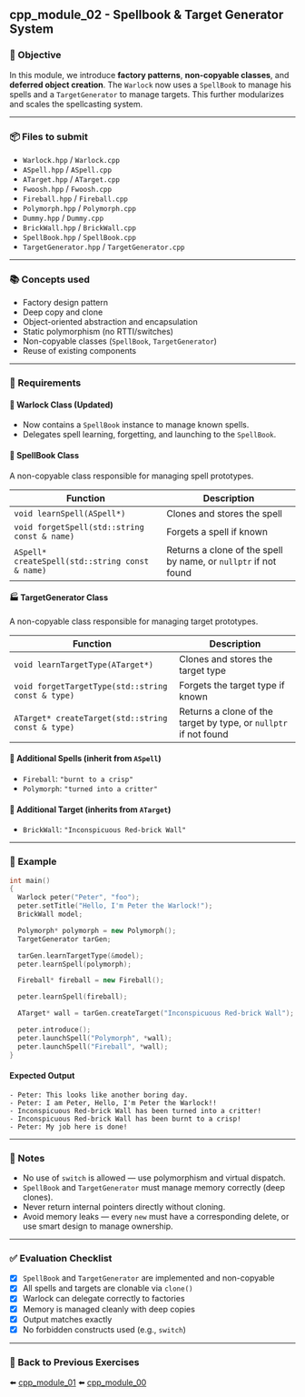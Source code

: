 ## cpp_module_02 - Spellbook & Target Generator System

### 🚀 Objective

In this module, we introduce **factory patterns**, **non-copyable classes**, and **deferred object creation**. The `Warlock` now uses a `SpellBook` to manage his spells and a `TargetGenerator` to manage targets. This further modularizes and scales the spellcasting system.

---

### 📦 Files to submit

- `Warlock.hpp` / `Warlock.cpp`  
- `ASpell.hpp` / `ASpell.cpp`  
- `ATarget.hpp` / `ATarget.cpp`  
- `Fwoosh.hpp` / `Fwoosh.cpp`  
- `Fireball.hpp` / `Fireball.cpp`  
- `Polymorph.hpp` / `Polymorph.cpp`  
- `Dummy.hpp` / `Dummy.cpp`  
- `BrickWall.hpp` / `BrickWall.cpp`  
- `SpellBook.hpp` / `SpellBook.cpp`  
- `TargetGenerator.hpp` / `TargetGenerator.cpp`

---

### 📚 Concepts used

- Factory design pattern
- Deep copy and clone
- Object-oriented abstraction and encapsulation
- Static polymorphism (no RTTI/switches)
- Non-copyable classes (`SpellBook`, `TargetGenerator`)
- Reuse of existing components

---

### 🔧 Requirements

#### 🧙 Warlock Class (Updated)

- Now contains a `SpellBook` instance to manage known spells.
- Delegates spell learning, forgetting, and launching to the `SpellBook`.

#### 📖 SpellBook Class

A non-copyable class responsible for managing spell prototypes.

| Function | Description |
|----------|-------------|
| `void learnSpell(ASpell*)` | Clones and stores the spell |
| `void forgetSpell(std::string const & name)` | Forgets a spell if known |
| `ASpell* createSpell(std::string const & name)` | Returns a clone of the spell by name, or `nullptr` if not found |

#### 🏭 TargetGenerator Class

A non-copyable class responsible for managing target prototypes.

| Function | Description |
|----------|-------------|
| `void learnTargetType(ATarget*)` | Clones and stores the target type |
| `void forgetTargetType(std::string const & type)` | Forgets the target type if known |
| `ATarget* createTarget(std::string const & type)` | Returns a clone of the target by type, or `nullptr` if not found |

#### 🔮 Additional Spells (inherit from `ASpell`)

- `Fireball`: `"burnt to a crisp"`
- `Polymorph`: `"turned into a critter"`

#### 🧱 Additional Target (inherits from `ATarget`)

- `BrickWall`: `"Inconspicuous Red-brick Wall"`

---

### 🧪 Example

```cpp
int main()
{
  Warlock peter("Peter", "foo");
  peter.setTitle("Hello, I'm Peter the Warlock!");
  BrickWall model;

  Polymorph* polymorph = new Polymorph();
  TargetGenerator tarGen;

  tarGen.learnTargetType(&model);
  peter.learnSpell(polymorph);

  Fireball* fireball = new Fireball();

  peter.learnSpell(fireball);

  ATarget* wall = tarGen.createTarget("Inconspicuous Red-brick Wall");

  peter.introduce();
  peter.launchSpell("Polymorph", *wall);
  peter.launchSpell("Fireball", *wall);
}
```

#### Expected Output

	- Peter: This looks like another boring day.
	- Peter: I am Peter, Hello, I'm Peter the Warlock!!
	- Inconspicuous Red-brick Wall has been turned into a critter!
	- Inconspicuous Red-brick Wall has been burnt to a crisp!
	- Peter: My job here is done!

---

### 🧠 Notes

- No use of `switch` is allowed — use polymorphism and virtual dispatch.
- `SpellBook` and `TargetGenerator` must manage memory correctly (deep clones).
- Never return internal pointers directly without cloning.
- Avoid memory leaks — every `new` must have a corresponding delete, or use smart design to manage ownership.

---

### ✅ Evaluation Checklist

- [x] `SpellBook` and `TargetGenerator` are implemented and non-copyable
- [x] All spells and targets are clonable via `clone()`
- [x] Warlock can delegate correctly to factories
- [x] Memory is managed cleanly with deep copies
- [x] Output matches exactly
- [x] No forbidden constructs used (e.g., `switch`)

---

### 📁 Back to Previous Exercises

⬅️ [cpp_module_01](../cpp_module_01/README.md)
⬅️ [cpp_module_00](../cpp_module_00/README.md)